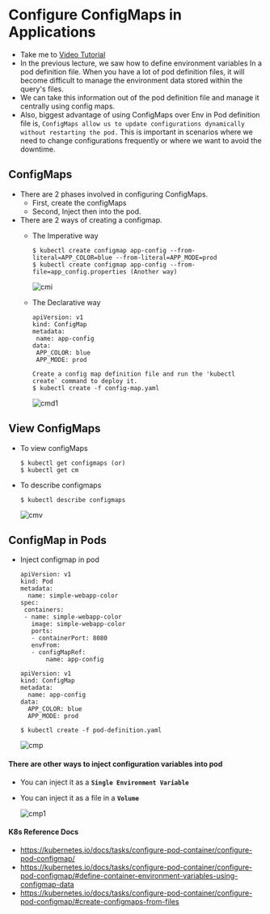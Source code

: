 # Configure ConfigMaps in Applications

- Take me to [Video Tutorial](https://kodekloud.com/topic/configure-configmaps-in-applications/)
- In the previous lecture, we saw how to define environment variables In a pod definition file. When you have a lot of pod definition files, it will become difficult to manage the environment data stored within the query's files.
- We can take this information out of the pod definition file and manage it centrally using config maps.
- Also, biggest advantage of using ConfigMaps over Env in Pod definition file is, `ConfigMaps allow us to update configurations dynamically without restarting the pod.` This is important in scenarios where we need to change configurations frequently or where we want to avoid the downtime.

## ConfigMaps

- There are 2 phases involved in configuring ConfigMaps.
  - First, create the configMaps
  - Second, Inject then into the pod.
- There are 2 ways of creating a configmap.
  - The Imperative way
    
    ```
    $ kubectl create configmap app-config --from-literal=APP_COLOR=blue --from-literal=APP_MODE=prod
    $ kubectl create configmap app-config --from-file=app_config.properties (Another way)
    ```
    
    ![cmi](../../images/cmi.PNG)
  - The Declarative way
    
    ```
    apiVersion: v1
    kind: ConfigMap
    metadata:
     name: app-config
    data:
     APP_COLOR: blue
     APP_MODE: prod
    ```
    
    ```
    Create a config map definition file and run the 'kubectl create` command to deploy it.
    $ kubectl create -f config-map.yaml
    ```
    
    ![cmd1](../../images/cmd1.PNG)

## View ConfigMaps

- To view configMaps
  
  ```
  $ kubectl get configmaps (or)
  $ kubectl get cm
  ```
- To describe configmaps
  
  ```
  $ kubectl describe configmaps
  ```
  
  ![cmv](../../images/cmv.PNG)

## ConfigMap in Pods

- Inject configmap in pod
  
  ```
  apiVersion: v1
  kind: Pod
  metadata:
    name: simple-webapp-color
  spec:
   containers:
   - name: simple-webapp-color
     image: simple-webapp-color
     ports:
     - containerPort: 8080
     envFrom:
     - configMapRef:
         name: app-config
  ```
  
  ```
  apiVersion: v1
  kind: ConfigMap
  metadata:
    name: app-config
  data:
    APP_COLOR: blue
    APP_MODE: prod
  ```
  
  ```
  $ kubectl create -f pod-definition.yaml
  ```
  
  ![cmp](../../images/cmp.PNG)

#### There are other ways to inject configuration variables into pod

- You can inject it as a **`Single Environment Variable`**
- You can inject it as a file in a **`Volume`**
  
  ![cmp1](../../images/cmp1.PNG)

#### K8s Reference Docs

- https://kubernetes.io/docs/tasks/configure-pod-container/configure-pod-configmap/
- https://kubernetes.io/docs/tasks/configure-pod-container/configure-pod-configmap/#define-container-environment-variables-using-configmap-data
- https://kubernetes.io/docs/tasks/configure-pod-container/configure-pod-configmap/#create-configmaps-from-files

